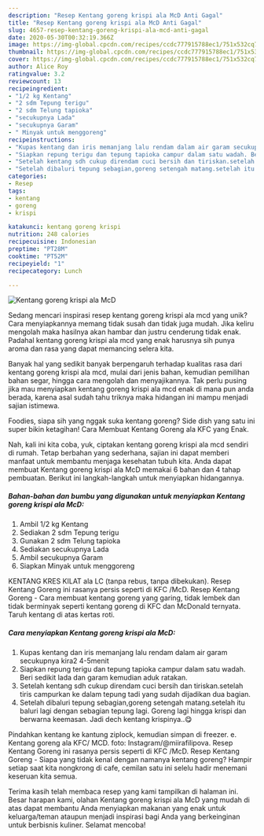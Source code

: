 ```yaml
---
description: "Resep Kentang goreng krispi ala McD Anti Gagal"
title: "Resep Kentang goreng krispi ala McD Anti Gagal"
slug: 4657-resep-kentang-goreng-krispi-ala-mcd-anti-gagal
date: 2020-05-30T00:32:19.366Z
image: https://img-global.cpcdn.com/recipes/ccdc777915788ec1/751x532cq70/kentang-goreng-krispi-ala-mcd-foto-resep-utama.jpg
thumbnail: https://img-global.cpcdn.com/recipes/ccdc777915788ec1/751x532cq70/kentang-goreng-krispi-ala-mcd-foto-resep-utama.jpg
cover: https://img-global.cpcdn.com/recipes/ccdc777915788ec1/751x532cq70/kentang-goreng-krispi-ala-mcd-foto-resep-utama.jpg
author: Alice Roy
ratingvalue: 3.2
reviewcount: 13
recipeingredient:
- "1/2 kg Kentang"
- "2 sdm Tepung terigu"
- "2 sdm Telung tapioka"
- "secukupnya Lada"
- "secukupnya Garam"
- " Minyak untuk menggoreng"
recipeinstructions:
- "Kupas kentang dan iris memanjang lalu rendam dalam air garam secukupnya kira2 4-5menit"
- "Siapkan repung terigu dan tepung tapioka campur dalam satu wadah. Beri sedikit lada dan garam kemudian aduk ratakan."
- "Setelah kentang sdh cukup direndam cuci bersih dan tiriskan.setelah tiris campurkan ke dalam tepung tadi yang sudah dijadikan dua bagian."
- "Setelah dibaluri tepung sebagian,goreng setengah matang.setelah itu baluri lagi dengan sebagian tepung lagi. Goreng lagi hingga krispi dan berwarna keemasan. Jadi dech kentang krispinya..😋"
categories:
- Resep
tags:
- kentang
- goreng
- krispi

katakunci: kentang goreng krispi 
nutrition: 248 calories
recipecuisine: Indonesian
preptime: "PT28M"
cooktime: "PT52M"
recipeyield: "1"
recipecategory: Lunch

---
```



![Kentang goreng krispi ala McD](https://img-global.cpcdn.com/recipes/ccdc777915788ec1/751x532cq70/kentang-goreng-krispi-ala-mcd-foto-resep-utama.jpg)

Sedang mencari inspirasi resep kentang goreng krispi ala mcd yang unik? Cara menyiapkannya memang tidak susah dan tidak juga mudah. Jika keliru mengolah maka hasilnya akan hambar dan justru cenderung tidak enak. Padahal kentang goreng krispi ala mcd yang enak harusnya sih punya aroma dan rasa yang dapat memancing selera kita.

Banyak hal yang sedikit banyak berpengaruh terhadap kualitas rasa dari kentang goreng krispi ala mcd, mulai dari jenis bahan, kemudian pemilihan bahan segar, hingga cara mengolah dan menyajikannya. Tak perlu pusing jika mau menyiapkan kentang goreng krispi ala mcd enak di mana pun anda berada, karena asal sudah tahu triknya maka hidangan ini mampu menjadi sajian istimewa.

Foodies, siapa sih yang nggak suka kentang goreng? Side dish yang satu ini super bikin ketagihan! Cara Membuat Kentang Goreng ala KFC yang Enak.


Nah, kali ini kita coba, yuk, ciptakan kentang goreng krispi ala mcd sendiri di rumah. Tetap berbahan yang sederhana, sajian ini dapat memberi manfaat untuk membantu menjaga kesehatan tubuh kita. Anda dapat membuat Kentang goreng krispi ala McD memakai 6 bahan dan 4 tahap pembuatan. Berikut ini langkah-langkah untuk menyiapkan hidangannya.

<!--inarticleads1-->

##### Bahan-bahan dan bumbu yang digunakan untuk menyiapkan Kentang goreng krispi ala McD:

1. Ambil 1/2 kg Kentang
1. Sediakan 2 sdm Tepung terigu
1. Gunakan 2 sdm Telung tapioka
1. Sediakan secukupnya Lada
1. Ambil secukupnya Garam
1. Siapkan  Minyak untuk menggoreng


KENTANG KRES KILAT ala LC (tanpa rebus, tanpa dibekukan). Resep Kentang Goreng ini rasanya persis seperti di KFC /McD. Resep Kentang Goreng - Cara membuat kentang goreng yang garing, tidak lembek dan tidak berminyak seperti kentang goreng di KFC dan McDonald ternyata. Taruh kentang di atas kertas roti. 

<!--inarticleads2-->

##### Cara menyiapkan Kentang goreng krispi ala McD:

1. Kupas kentang dan iris memanjang lalu rendam dalam air garam secukupnya kira2 4-5menit
1. Siapkan repung terigu dan tepung tapioka campur dalam satu wadah. Beri sedikit lada dan garam kemudian aduk ratakan.
1. Setelah kentang sdh cukup direndam cuci bersih dan tiriskan.setelah tiris campurkan ke dalam tepung tadi yang sudah dijadikan dua bagian.
1. Setelah dibaluri tepung sebagian,goreng setengah matang.setelah itu baluri lagi dengan sebagian tepung lagi. Goreng lagi hingga krispi dan berwarna keemasan. Jadi dech kentang krispinya..😋


Pindahkan kentang ke kantung ziplock, kemudian simpan di freezer. e. Kentang goreng ala KFC/ MCD. foto: Instagram/@miirafilipova. Resep Kentang Goreng ini rasanya persis seperti di KFC /McD. Resep Kentang Goreng - Siapa yang tidak kenal dengan namanya kentang goreng? Hampir setiap saat kita nongkrong di cafe, cemilan satu ini selelu hadir menemani keseruan kita semua. 

Terima kasih telah membaca resep yang kami tampilkan di halaman ini. Besar harapan kami, olahan Kentang goreng krispi ala McD yang mudah di atas dapat membantu Anda menyiapkan makanan yang enak untuk keluarga/teman ataupun menjadi inspirasi bagi Anda yang berkeinginan untuk berbisnis kuliner. Selamat mencoba!
